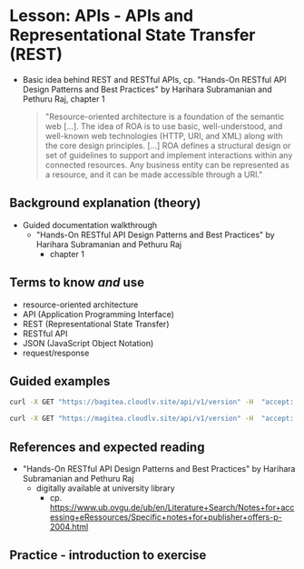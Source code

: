 # Lesson: APIs - APIs and Representational State Transfer (REST)

- Basic idea behind REST and RESTful APIs, cp. "Hands-On RESTful API Design Patterns and Best Practices" by Harihara Subramanian and Pethuru Raj, chapter 1

  > "Resource-oriented architecture is a foundation of the semantic web [...]. The idea of ROA is to use basic, well-understood, and well-known web technologies (HTTP, URI, and XML) along with the core design principles.
  > [...]
  > ROA defines a structural design or set of guidelines to support and implement interactions within any connected resources. Any business entity can be represented as a resource, and it can be made accessible through a URI."



## Background explanation (theory)

- Guided documentation walkthrough
  - "Hands-On RESTful API Design Patterns and Best Practices" by Harihara Subramanian and Pethuru Raj
    - chapter 1

## Terms to know *and* use

- resource-oriented architecture
- API (Application Programming Interface)
- REST (Representational State Transfer)
- RESTful API
- JSON (JavaScript Object Notation)
- request/response

## Guided examples

```bash
curl -X GET "https://bagitea.cloudlv.site/api/v1/version" -H  "accept: application/json"

curl -X GET "https://magitea.cloudlv.site/api/v1/version" -H  "accept: application/json"
```

## References and expected reading

- "Hands-On RESTful API Design Patterns and Best Practices" by Harihara Subramanian and Pethuru Raj
  - digitally available at university library
    - cp. https://www.ub.ovgu.de/ub/en/Literature+Search/Notes+for+accessing+eRessources/Specific+notes+for+publisher+offers-p-2004.html

## Practice - introduction to exercise